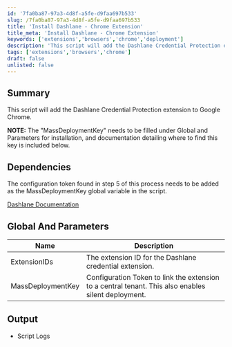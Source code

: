 ```yaml
---
id: '7fa0ba87-97a3-4d8f-a5fe-d9faa697b533'
slug: /7fa0ba87-97a3-4d8f-a5fe-d9faa697b533
title: 'Install Dashlane - Chrome Extension'
title_meta: 'Install Dashlane - Chrome Extension'
keywords: ['extensions','browsers','chrome','deployment']
description: 'This script will add the Dashlane Credential Protection extension to Google Chrome.'
tags: ['extensions','browsers','chrome']
draft: false
unlisted: false
---
```


## Summary

This script will add the Dashlane Credential Protection extension to Google Chrome. 

**NOTE:** The "MassDeploymentKey" needs to be filled under Global and Parameters for installation, and documentation detailing where to find this key is included below.

## Dependencies

The configuration token found in step 5 of this process needs to be added as the MassDeploymentKey global variable in the script.

[Dashlane Documentation](https://support.dashlane.com/hc/en-us/articles/22882258054674-Mass-deploy-Omnix-Credential-Protection-using-Windows-and-Intune#step-policy)

## Global And Parameters

| Name              | Description                                                                                   |
|-------------------|-----------------------------------------------------------------------------------------------|
| ExtensionIDs      | The extension ID for the Dashlane credential extension.                 |
| MassDeploymentKey | Configuration Token to link the extension to a central tenant. This also enables silent deployment. |

## Output

- Script Logs